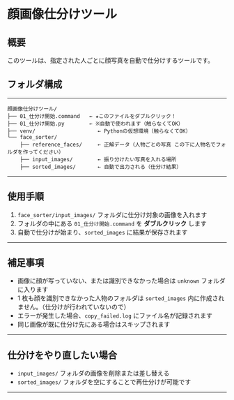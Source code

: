 # 顔画像仕分けツール

## 概要

このツールは、指定された人ごとに顔写真を自動で仕分けするツールです。

## フォルダ構成

---

```
顔画像仕分けツール/
├── 01_仕分け開始.command   ← ★このファイルをダブルクリック！
├── 01_仕分け開始.py        ← ※自動で使われます（触らなくてOK）
├── venv/                    ← Pythonの仮想環境（触らなくてOK）
└── face_sorter/
    ├── reference_faces/     ← 正解データ（人物ごとの写真 この下に人物名でフォルダを作ってください）
    ├── input_images/        ← 振り分けたい写真を入れる場所
    ├── sorted_images/       ← 自動で出力される（仕分け結果）
```

---

## 使用手順

1. `face_sorter/input_images/` フォルダに仕分け対象の画像を入れます
2. フォルダの中にある `01_仕分け開始.command` を **ダブルクリック** します
3. 自動で仕分けが始まり、`sorted_images` に結果が保存されます

---

## 補足事項

- 画像に顔が写っていない、または識別できなかった場合は `unknown` フォルダに入ります
- 1 枚も顔を識別できなかった人物のフォルダは `sorted_images` 内に作成されません。（仕分けが行われていないので）
- エラーが発生した場合、`copy_failed.log` にファイル名が記録されます
- 同じ画像が既に仕分け先にある場合はスキップされます

---

## 仕分けをやり直したい場合
- `input_images/` フォルダの画像を削除または差し替える
- `sorted_images/` フォルダを空にすることで再仕分けが可能です
---
